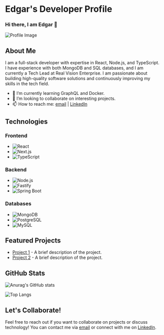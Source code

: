 # Edgar's Developer Profile

### Hi there, I am Edgar 👋

![Profile Image](https://user-images.githubusercontent.com/94972642/174076406-eb96de6d-4796-4a8c-8e8c-98dd14017c9c.jpg)

## About Me

I am a full-stack developer with expertise in React, Node.js, and TypeScript. I have experience with both MongoDB and SQL databases, and I am currently a Tech Lead at Real Vision Enterprise. I am passionate about building high-quality software solutions and continuously improving my skills in the tech field.

- 🌱 I’m currently learning GraphQL and Docker.
- 👯 I’m looking to collaborate on interesting projects.
- 📫 How to reach me: [email](mailto:your.email@example.com) | [LinkedIn](https://www.linkedin.com/in/yourprofile/)

## Technologies

### Frontend
- ![React](https://img.shields.io/badge/React-20232A?style=for-the-badge&logo=react&logoColor=61DAFB)
- ![Next.js](https://img.shields.io/badge/Next.js-000000?style=for-the-badge&logo=next.js&logoColor=white)
- ![TypeScript](https://img.shields.io/badge/TypeScript-007ACC?style=for-the-badge&logo=typescript&logoColor=white)

### Backend
- ![Node.js](https://img.shields.io/badge/Node.js-339933?style=for-the-badge&logo=node.js&logoColor=white)
- ![Fastify](https://img.shields.io/badge/Fastify-000000?style=for-the-badge&logo=fastify&logoColor=white)
- ![Spring Boot](https://img.shields.io/badge/Spring_Boot-6DB33F?style=for-the-badge&logo=spring&logoColor=white)

### Databases
- ![MongoDB](https://img.shields.io/badge/MongoDB-47A248?style=for-the-badge&logo=mongodb&logoColor=white)
- ![PostgreSQL](https://img.shields.io/badge/PostgreSQL-336791?style=for-the-badge&logo=postgresql&logoColor=white)
- ![MySQL](https://img.shields.io/badge/MySQL-4479A1?style=for-the-badge&logo=mysql&logoColor=white)

## Featured Projects

- [Project 1](https://github.com/yourusername/project1) - A brief description of the project.
- [Project 2](https://github.com/yourusername/project2) - A brief description of the project.

## GitHub Stats

![Anurag's GitHub stats](https://github-readme-stats.vercel.app/api?username=matosr96&show_icons=true&theme=radical)

![Top Langs](https://github-readme-stats.vercel.app/api/top-langs/?username=matosr96&layout=compact)

## Let's Collaborate!

Feel free to reach out if you want to collaborate on projects or discuss technology! You can contact me via [email](mailto:your.email@example.com) or connect with me on [LinkedIn](https://www.linkedin.com/in/yourprofile/).
